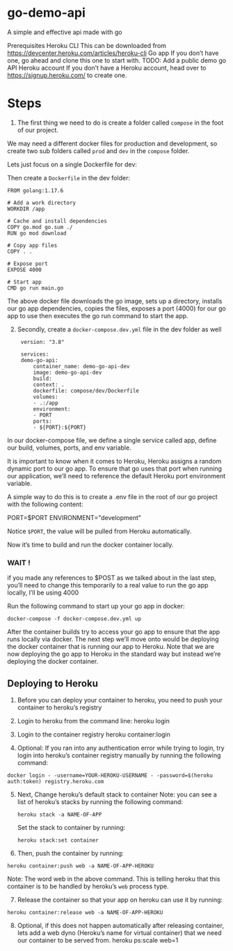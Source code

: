 # go-demo-api
A simple and effective api made with go

Prerequisites
Heroku CLI
This can be downloaded from https://devcenter.heroku.com/articles/heroku-cli
Go app
If you don’t have one, go ahead and clone this one to start with.
TODO: Add a public demo go API
Heroku account
If you don’t have a Heroku account, head over to https://signup.heroku.com/ to create one.

# Steps
1. The first thing we need to do is create a folder called `compose` in the foot of our project.

We may need a different docker files for production and development, so create two sub folders called `prod` and `dev` in the `compose` folder.

Lets just focus on a single Dockerfile for dev:

Then create a `Dockerfile` in the dev folder:

    FROM golang:1.17.6

    # Add a work directory
    WORKDIR /app

    # Cache and install dependencies
    COPY go.mod go.sum ./
    RUN go mod download

    # Copy app files
    COPY . .

    # Expose port
    EXPOSE 4000

    # Start app
    CMD go run main.go

The above docker file downloads the go image, sets up a directory, installs our go app dependencies, copies the files, exposes a port (4000) for our go app to use then executes the go run command to start the app.


2. Secondly, create a `docker-compose.dev.yml` file in the dev folder as well

        version: "3.8"

        services:
        demo-go-api:
            container_name: demo-go-api-dev
            image: demo-go-api-dev
            build:
            context: .
            dockerfile: compose/dev/Dockerfile
            volumes:
            - .:/app
            environment:
            - PORT
            ports:
            - ${PORT}:${PORT}

In our docker-compose file, we define a single service called app, define our build, volumes, ports, and env variable.

It is important to know when it comes to Heroku, Heroku assigns a random dynamic port to our go app. 
To ensure that go uses that port when running our application, we’ll need to reference the default Heroku port environment variable.

A simple way to do this is to create a .env file in the root of our go project with the following content:

PORT=$PORT
ENVIRONMENT="development"

Notice `$PORT`, the value will be pulled from Heroku automatically.

Now it’s time to build and run the docker container locally.

### WAIT !
if you made any references to $POST as we talked about in the last step, you’ll need to change this temporarily to a real value to run the go app locally, I’ll be using 4000

Run the following command to start up your go app in docker:

`docker-compose -f docker-compose.dev.yml up`

After the container builds try to access your go app to ensure that the app runs locally via docker.
The next step we’ll move onto would be deploying the docker container that is running our app to Heroku. Note that we are now deploying the go app to Heroku in the standard way but instead we’re deploying the docker container.

## Deploying to Heroku

1. Before you can deploy your container to heroku, you need to push your container to heroku’s registry

2. Login to heroku from the command line:
heroku login

3. Login to the container registry
heroku container:login

4. Optional: If you ran into any authentication error while trying to login, try login into heroku’s container registry manually by running the following command:

`docker login - -username=YOUR-HEROKU-USERNAME - -password=$(heroku auth:token) registry.heroku.com`

5. Next, Change heroku’s default stack to container
    Note: you can see a list of heroku’s stacks by running the following command:

    `heroku stack -a NAME-OF-APP`

    Set the stack to container by running:

    `heroku stack:set container`

6. Then, push the container by running:

`heroku container:push web -a NAME-OF-APP-HEROKU`

Note: The word web in the above command. This is telling heroku that this container is to be handled by heroku’s `web` process type. 

7. Release the container so that your app on heroku can use it by running:

`heroku container:release web -a NAME-OF-APP-HEROKU`

8. Optional, if this does not happen automatically after releasing container, lets add a web dyno (Heroku’s name for virtual container) that we need our container to be served from.
heroku ps:scale web=1

